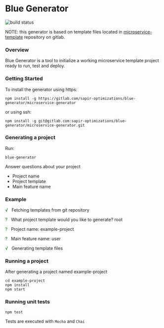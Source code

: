 # Blue Generator

![build status](https://gitlab.com/sapir-optimizations/blue-generator/microservice-generator/badges/master/build.svg)

NOTE: this generator is based on template files located in [microservice-template](https://gitlab.com/sapir-optimizations/blue-generator/microservice-template) repository on gitlab.

### Overview
Blue Generator is a tool to initialize a working microservice template project ready to run, test and deploy.

### Getting Started
To install the generator using https:
```
npm install -g https://gitlab.com/sapir-optimizations/blue-generator/microservice-generator
```

or using ssh:
```
npm install -g git@gitlab.com:sapir-optimizations/blue-generator/microservice-generator.git
```

### Generating a project
Run: 
```
blue-generator
```

Answer questions about your project

* Project name
* Project template
* Main feature name

### Example

<span style="color:green">√</span> &nbsp; Fetching templates from git repository

<span style="color:green">?</span> &nbsp; What project template would you like to generate? root

<span style="color:green">?</span> &nbsp; Project name: example-project

<span style="color:green">?</span> &nbsp; Main feature name: user

<span style="color:green">√</span> &nbsp; Generating template files

### Running a project

After generating a project named example-project

``` 
cd example-project 
npm install
npm start
```

### Running unit tests

``` 
npm test
```

Tests are executed with `Mocha` and `Chai`

